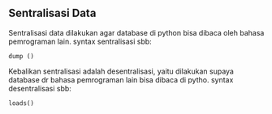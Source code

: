## Sentralisasi Data

Sentralisasi data dilakukan agar database di python bisa dibaca oleh bahasa pemrograman lain.
syntax sentralisasi sbb:
```
dump ()
```
Kebalikan sentralisasi adalah desentralisasi, yaitu dilakukan supaya database dr bahasa pemrograman lain bisa dibaca di pytho.
syntax desentralisasi sbb:
```
loads()
```
